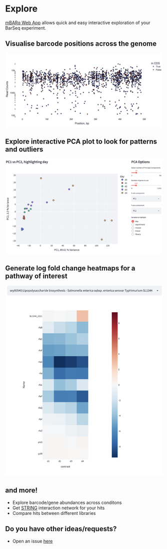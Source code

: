 # Explore


[mBARq Web App](https://share.streamlit.io/asintsova/mbarq_app/main/Home.py) allows quick and easy interactive exploration of your BarSeq experiment. 


## Visualise barcode positions across the genome

![library](images/mbarq_app_library.png)

## Explore interactive PCA plot to look for patterns and outliers

![pca](images/mbarq_app_pca.png)

## Generate log fold change heatmaps for a pathway of interest

![heatmap](images/mbarq_app_heatmap.png)

## and more!

- Explore barcode/gene abundances across conditons
- Get [STRING](https://string-db.org/) interaction network for your hits
- Compare hits between different libraries

## Do you have other ideas/requests? 

- Open an issue [here](https://github.com/ASintsova/mbarq_app)
